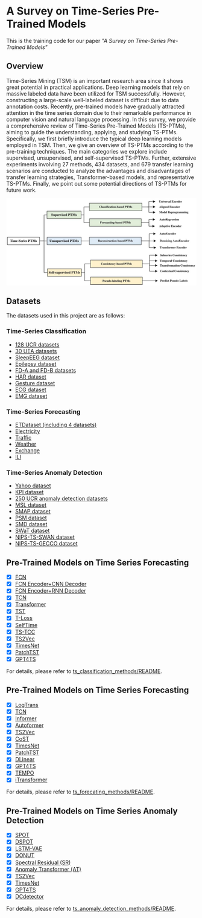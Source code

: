 # A Survey on Time-Series Pre-Trained Models

This is the training code for our paper *"A Survey on Time-Series Pre-Trained Models"*

## Overview

Time-Series Mining (TSM) is an important research area since it shows great potential in practical applications. Deep learning models that rely on massive labeled data have been utilized for TSM successfully. However, constructing a large-scale well-labeled dataset is difficult due to data annotation costs. 
Recently, pre-trained models have gradually attracted attention in the time series domain due to their remarkable performance in computer vision and natural language processing. In this survey, we provide a comprehensive review of Time-Series Pre-Trained Models (TS-PTMs), aiming to guide the understanding, applying, and studying TS-PTMs. 
Specifically, we first briefly introduce the typical deep learning models employed in TSM. Then, we give an overview of TS-PTMs according to the pre-training techniques. The main categories we explore include supervised, unsupervised, and self-supervised TS-PTMs.
Further, extensive experiments involving  27 methods, 434 datasets, and 679 transfer learning scenarios are conducted to analyze the advantages and disadvantages of transfer learning strategies, Transformer-based models, and representative TS-PTMs. Finally, we point out some potential directions of TS-PTMs for future work.

<p align="center">
    <img src="pictures/framework.jpg" width="1000" align="center">
</p>


## Datasets
The datasets used in this project are as follows:
### Time-Series Classification
* [128 UCR datasets](https://www.cs.ucr.edu/~eamonn/time_series_data_2018/UCRArchive_2018.zip)
* [30 UEA datasets](http://www.timeseriesclassification.com/Downloads/Archives/Multivariate2018_arff.zip)
* [SleepEEG dataset](https://www.physionet.org/content/sleep-edfx/1.0.0/) 
* [Epilepsy dataset](https://repositori.upf.edu/handle/10230/42894) 
* [FD-A and FD-B datasets](https://mb.uni-paderborn.de/en/kat/main-research/datacenter/bearing-datacenter/data-sets-and-download) 
* [HAR dataset](https://archive.ics.uci.edu/ml/datasets/Human+Activity+Recognition+Using+Smartphones) 
* [Gesture dataset](http://www.timeseriesclassification.com/description.php?Dataset=UWaveGestureLibrary) 
* [ECG dataset](https://physionet.org/content/challenge-2017/1.0.0/) 
* [EMG dataset](https://physionet.org/content/emgdb/1.0.0/) 

### Time-Series Forecasting
* [ETDataset (including 4 datasets)](https://archive.ics.uci.edu/ml/datasets/ElectricityLoadDiagrams20112014)
* [Electricity](https://archive.ics.uci.edu/ml/datasets/ElectricityLoadDiagrams20112014)
* [Traffic](http://pems.dot.ca.gov)
* [Weather](https://www.bgc-jena.mpg.de/wetter)
* [Exchange](https://github.com/laiguokun/multivariate-time-series-data)
* [ILI](https://gis.cdc.gov/grasp/fluview/fluportaldashboard.html)

### Time-Series Anomaly Detection
* [Yahoo dataset](https://webscope.sandbox.yahoo.com/catalog.php?datatype=s&did=70) 
* [KPI dataset](http://test-10056879.file.myqcloud.com/10056879/test/20180524_78431960010324/KPI%E5%BC%82%E5%B8%B8%E6%A3%80%E6%B5%8B%E5%86%B3%E8%B5%9B%E6%95%B0%E6%8D%AE%E9%9B%86.zip)
* [250 UCR anomaly detection datasets](https://wu.renjie.im/research/anomaly-benchmarks-are-flawed/#ucr-time-series-anomaly-archiv) 
* [MSL dataset](https://github.com/khundman/telemanom) 
* [SMAP dataset](https://github.com/eBay/RANSynCoders) 
* [PSM dataset](https://github.com/khundman/telemanom) 
* [SMD dataset](https://github.com/NetManAIOps/OmniAnomaly) 
* [SWaT dataset](https://itrust.sutd.edu.sg/itrust-labs_datasets/dataset_info/#swat) 
* [NIPS-TS-SWAN dataset](https://github.com/datamllab/tods/tree/benchmark/benchmark) 
* [NIPS-TS-GECCO dataset](https://github.com/datamllab/tods/tree/benchmark/benchmark) 



## Pre-Trained Models on Time Series Forecasting
- [x] [FCN](https://github.com/cauchyturing/UCR_Time_Series_Classification_Deep_Learning_Baseline)
- [x] [FCN Encoder+CNN Decoder](https://github.com/qianlima-lab/time-series-ptms/blob/master/ts_classification_methods/model/tsm_model.py)
- [x] [FCN Encoder+RNN Decoder](https://github.com/qianlima-lab/time-series-ptms/blob/master/ts_classification_methods/model/tsm_model.py)
- [x] [TCN](https://github.com/White-Link/UnsupervisedScalableRepresentationLearningTimeSeries)
- [x] [Transformer](https://github.com/gzerveas/mvts_transformer)
- [x] [TST](https://github.com/gzerveas/mvts_transformer)
- [x] [T-Loss](https://github.com/White-Link/UnsupervisedScalableRepresentationLearningTimeSeries)
- [x] [SelfTime](https://github.com/haoyfan/SelfTime)
- [x] [TS-TCC](https://github.com/emadeldeen24/TS-TCC)
- [x] [TS2Vec](https://github.com/zhihanyue/ts2vec)
- [x] [TimesNet](https://github.com/thuml/TimesNet)
- [x] [PatchTST](https://github.com/yuqinie98/PatchTST)
- [x] [GPT4TS](https://github.com/DAMO-DI-ML/NeurIPS2023-One-Fits-All)

For details, please refer to [ts_classification_methods/README](https://github.com/qianlima-lab/time-series-ptms/blob/master/ts_classification_methods/README.md).

## Pre-Trained Models on Time Series Forecasting

- [x] [LogTrans](https://github.com/AIStream-Peelout/flow-forecast)
- [x] [TCN](https://github.com/locuslab/TCN)
- [x] [Informer](https://github.com/zhouhaoyi/Informer2020)
- [x] [Autoformer](https://github.com/thuml/autoformer)
- [x] [TS2Vec](https://github.com/zhihanyue/ts2vec)
- [x] [CoST](https://github.com/salesforce/CoST)
- [x] [TimesNet](https://github.com/thuml/TimesNet)
- [x] [PatchTST](https://github.com/yuqinie98/PatchTST)
- [x] [DLinear](https://github.com/vivva/DLinear)
- [x] [GPT4TS](https://github.com/DAMO-DI-ML/NeurIPS2023-One-Fits-All)
- [x] [TEMPO](https://github.com/DC-research/TEMPO)
- [x] [iTransformer](https://github.com/thuml/iTransformer)

For details, please refer to [ts_forecating_methods/README](https://github.com/qianlima-lab/transfer-to-transformer-tsm/blob/master/ts_forecasting_methods/README.md).

## Pre-Trained Models on Time Series Anomaly Detection

- [x] [SPOT](https://github.com/limjcst/ads-evt)
- [x] [DSPOT](https://github.com/limjcst/ads-evt)
- [x] [LSTM-VAE](https://github.com/SchindlerLiang/VAE-for-Anomaly-Detection)
- [x] [DONUT](https://github.com/NetManAIOps/donut)
- [x] [Spectral Residual (SR)](https://dl.acm.org/doi/10.1145/3292500.3330680)
- [x] [Anomaly Transformer (AT)](https://github.com/spencerbraun/anomaly_transformer_pytorch)
- [x] [TS2Vec](https://github.com/zhihanyue/ts2vec)
- [x] [TimesNet](https://github.com/thuml/TimesNet)
- [x] [GPT4TS](https://github.com/DAMO-DI-ML/NeurIPS2023-One-Fits-All)
- [x] [DCdetector](https://github.com/DAMO-DI-ML/KDD2023-DCdetector)

For details, please refer to [ts_anomaly_detection_methods/README](https://github.com/qianlima-lab/transfer-to-transformer-tsm/blob/master/ts_anomaly_detection_methods/README.md).